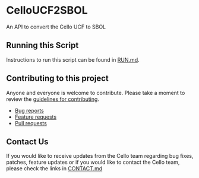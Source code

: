 # CelloUCF2SBOL
An API to convert the Cello UCF to SBOL


Running this Script 
----------------------------
Instructions to run this script can be found in [RUN.md](RUN.md).

Contributing to this project
----------------------------

Anyone and everyone is welcome to contribute. Please take a moment to
review the [guidelines for contributing](CONTRIBUTING.md).

* [Bug reports](CONTRIBUTING.md#bugs)
* [Feature requests](CONTRIBUTING.md#features)
* [Pull requests](CONTRIBUTING.md#pull-requests)

Contact Us
----------------------------
If you would like to receive updates from the Cello team regarding bug fixes, patches, feature updates or if you would like to contact the Cello team, please check the links in [CONTACT.md](https://github.com/CIDARLAB/cello/blob/master/CONTACT.md)
